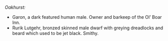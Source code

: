 *Oakhurst:*
- Garon, a dark featured human male. Owner and barkeep of the Ol’ Boar Inn.
- Rurik Lutgehr, bronzed skinned male dwarf with greying dreadlocks and beard which used to be jet black. Smithy.
